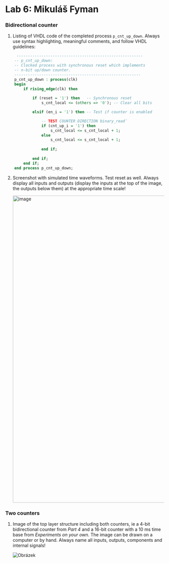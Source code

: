 # Lab 6: Mikuláš Fyman

### Bidirectional counter

1. Listing of VHDL code of the completed process `p_cnt_up_down`. Always use syntax highlighting, meaningful comments, and follow VHDL guidelines:

```vhdl
     --------------------------------------------------------
    -- p_cnt_up_down:
    -- Clocked process with synchronous reset which implements
    -- n-bit up/down counter.
    --------------------------------------------------------
    p_cnt_up_down : process(clk)
    begin
        if rising_edge(clk) then
        
            if (reset = '1') then   -- Synchronous reset
                s_cnt_local <= (others => '0'); -- Clear all bits

            elsif (en_i = '1') then -- Test if counter is enabled

                -- TEST COUNTER DIRECTION binary_read¨
                if (cnt_up_i = '1') then 
                    s_cnt_local <= s_cnt_local + 1;                   
                else 
                    s_cnt_local <= s_cnt_local + 1;
                    
                end if;
                
            end if;
        end if;
    end process p_cnt_up_down;
```

2. Screenshot with simulated time waveforms. Test reset as well. Always display all inputs and outputs (display the inputs at the top of the image, the outputs below them) at the appropriate time scale!

   <img width="974" alt="image" src="https://user-images.githubusercontent.com/99393884/159763133-3e45e040-0c4a-471a-ad40-f6c617180ad8.png">

### Two counters

1. Image of the top layer structure including both counters, ie a 4-bit bidirectional counter from *Part 4* and a 16-bit counter with a 10 ms time base from *Experiments on your own*. The image can be drawn on a computer or by hand. Always name all inputs, outputs, components and internal signals!

   ![Obrázek](https://user-images.githubusercontent.com/99393884/159766521-04d11afa-f795-4e4e-a3ac-9750551f927b.jpeg)

